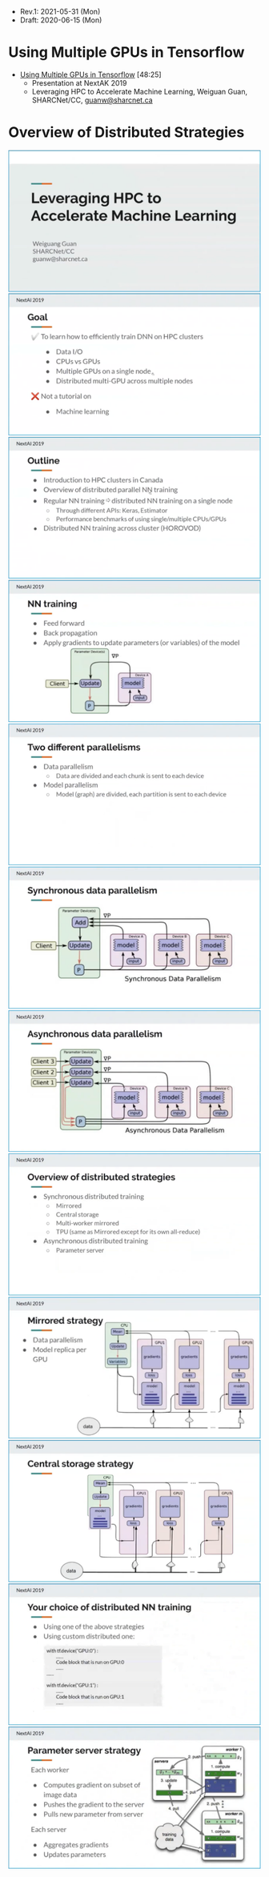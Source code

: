 * Rev.1: 2021-05-31 (Mon)
* Draft: 2020-06-15 (Mon)

# Using Multiple GPUs in Tensorflow
* [Using Multiple GPUs in Tensorflow](https://youtu.be/Mv7qCM3eprs) [48:25]
  * Presentation at NextAK 2019
  * Leveraging HPC to Accelerate Machine Learning, Weiguan Guan, SHARCNet/CC, guanw@sharcnet.ca

# Overview of Distributed Strategies

<img src='images/overview_of_distributed_strategies (1).png'>

<img src='images/overview_of_distributed_strategies (2).png'>

<img src='images/overview_of_distributed_strategies (3).png'>

<img src='images/overview_of_distributed_strategies (4).png'>

<img src='images/overview_of_distributed_strategies (5).png'>

<img src='images/overview_of_distributed_strategies (6).png'>

<img src='images/overview_of_distributed_strategies (7).png'>

<img src='images/overview_of_distributed_strategies (8).png'>

<img src='images/overview_of_distributed_strategies (9).png'>

<img src='images/overview_of_distributed_strategies (10).png'>

<img src='images/overview_of_distributed_strategies (11).png'>

<img src='images/overview_of_distributed_strategies (12).png'>

